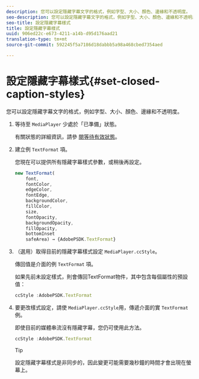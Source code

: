 ```yaml
---
description: 您可以設定隱藏字幕文字的格式，例如字型、大小、顏色、邊緣和不透明度。
seo-description: 您可以設定隱藏字幕文字的格式，例如字型、大小、顏色、邊緣和不透明度。
seo-title: 設定隱藏字幕樣式
title: 設定隱藏字幕樣式
uuid: 906ed22c-e673-4211-a14b-d95d176aad21
translation-type: tm+mt
source-git-commit: 592245f5a7186d18dabbb5a98a468cbed7354aed

---
```



# 設定隱藏字幕樣式{#set-closed-caption-styles}

您可以設定隱藏字幕文字的格式，例如字型、大小、顏色、邊緣和不透明度。

1. 等待至 `MediaPlayer` 少處於「已準備」狀態。

   有關狀態的詳細資訊，請參 [閱等待有效狀態](../../../content-playback-options-browser-tvsdk/ui-configure/t-psdk-browser-tvsdk-2.4-ui-state-prepared-wait-for.md)。
1. 建立例 `TextFormat` 項。

   您現在可以提供所有隱藏字幕樣式參數，或稍後再設定。

   ```js
   new TextFormat( 
       font,   
       fontColor,  
       edgeColor,   
       fontEdge,  
       backgroundColor,   
       fillColor,  
       size,   
       fontOpacity,   
       backgroundOpacity,  
       fillOpacity, 
       bottomInset 
       safeArea) → {AdobePSDK.TextFormat}
   ```

1. （選用）取得目前的隱藏字幕樣式設定 `MediaPlayer.ccStyle`。

   傳回值是介面的例 `TextFormat` 項。

   如果先前未設定樣式，則會傳回TextFormat物件，其中包含每個屬性的預設值：

   ```js
   ccStyle :AdobePSDK.TextFormat
   ```

1. 要更改樣式設定，請使 `MediaPlayer.ccStyle`用，傳遞介面的實 `TextFormat` 例。

   即使目前的媒體串流沒有隱藏字幕，您仍可使用此方法。

   ```js
   ccStyle :AdobePSDK.TextFormat 
   ```

   >[!TIP]
   >
   >設定隱藏字幕樣式是非同步的，因此變更可能需要幾秒鐘的時間才會出現在螢幕上。

